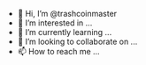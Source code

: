 - 👋 Hi, I’m @trashcoinmaster
- 👀 I’m interested in ...
- 🌱 I’m currently learning ...
- 💞️ I’m looking to collaborate on ...
- 📫 How to reach me ...

<!---
trashcoinmaster/trashcoinmaster is a ✨ special ✨ repository because its `README.md` (this file) appears on your GitHub profile.
You can click the Preview link to take a look at your changes.
--->
